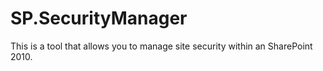 SP.SecurityManager
==================

This is a tool that allows you to manage site security within an SharePoint 2010.
